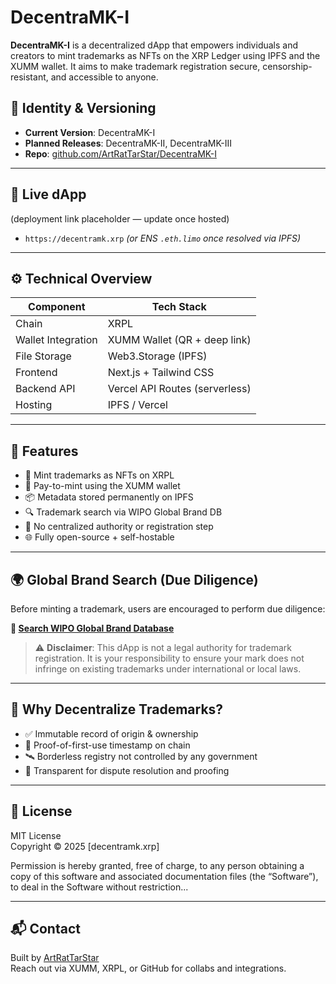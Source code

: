 # DecentraMK-I

**DecentraMK-I** is a decentralized dApp that empowers individuals and creators to mint trademarks as NFTs on the XRP Ledger using IPFS and the XUMM wallet. It aims to make trademark registration secure, censorship-resistant, and accessible to anyone.

## 🪪 Identity & Versioning

- **Current Version**: DecentraMK-I  
- **Planned Releases**: DecentraMK-II, DecentraMK-III  
- **Repo**: [github.com/ArtRatTarStar/DecentraMK-I](https://github.com/ArtRatTarStar/DecentraMK-I)

---

## 🔗 Live dApp  
(deployment link placeholder — update once hosted)

- `https://decentramk.xrp` *(or ENS `.eth.limo` once resolved via IPFS)*

---

## ⚙️ Technical Overview

| Component        | Tech Stack                        |
|------------------|-----------------------------------|
| Chain            | XRPL                              |
| Wallet Integration | XUMM Wallet (QR + deep link)     |
| File Storage     | Web3.Storage (IPFS)               |
| Frontend         | Next.js + Tailwind CSS            |
| Backend API      | Vercel API Routes (serverless)    |
| Hosting          | IPFS / Vercel                     |

---

## 🚀 Features

- 🔐 Mint trademarks as NFTs on XRPL
- 💸 Pay-to-mint using the XUMM wallet
- 📦 Metadata stored permanently on IPFS
- 🔍 Trademark search via WIPO Global Brand DB
- 🧩 No centralized authority or registration step
- 🌐 Fully open-source + self-hostable

---

## 🌍 Global Brand Search (Due Diligence)

Before minting a trademark, users are encouraged to perform due diligence:

**🔎 [Search WIPO Global Brand Database](https://branddb.wipo.int/en/similarname)**

> ⚠️ **Disclaimer**: This dApp is not a legal authority for trademark registration. It is your responsibility to ensure your mark does not infringe on existing trademarks under international or local laws.

---

## 🧠 Why Decentralize Trademarks?

- ✅ Immutable record of origin & ownership
- 🧾 Proof-of-first-use timestamp on chain
- 🛰️ Borderless registry not controlled by any government
- 📜 Transparent for dispute resolution and proofing

---

## 📜 License

MIT License  
Copyright © 2025 [decentramk.xrp]

Permission is hereby granted, free of charge, to any person obtaining a copy of this software and associated documentation files (the “Software”), to deal in the Software without restriction...

---

## 📬 Contact

Built by [ArtRatTarStar](https://github.com/ArtRatTarStar)  
Reach out via XUMM, XRPL, or GitHub for collabs and integrations.

